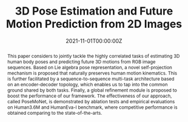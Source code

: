---
title: "3D Pose Estimation and Future Motion Prediction from 2D Images"
authors:
- jiyang
- youdongma
- xinxinzuo
- senwang
- Minglun Gong
- licheng

date: "2021-11-01T00:00:00Z"
doi: ""

# Schedule page publish date (NOT publication's date).
publishDate: "2021-11-01T00:00:00Z"

# Publication type.
# Legend: 0 = Uncategorized; 1 = Conference paper; 2 = Journal article;
# 3 = Preprint / Working Paper; 4 = Report; 5 = Book; 6 = Book section;
# 7 = Thesis; 8 = Patent
publication_types: ["2"]

# Publication name and optional abbreviated publication name.
publication: Pattern Recognition
publication_short: Pattern Recognition (PR)

abstract: "This paper considers to jointly tackle the highly correlated tasks of estimating 3D human body poses and predicting future 3D motions from RGB image sequences. Based on Lie algebra pose representation, a novel self-projection mechanism is proposed that naturally preserves human motion kinematics. This is further facilitated by a sequence-to-sequence multi-task architecture based on an encoder-decoder topology, which enables us to tap into the common ground shared by both tasks. Finally, a global refinement module is proposed to boost the performance of our framework. The effectiveness of our approach, called PoseMoNet, is demonstrated by ablation tests and empirical evaluations on Human3.6M and HumanEva-I benchmark, where competitive performance is obtained comparing to the state-of-the-arts."

# Summary. An optional shortened abstract.
# summary: "A hierarchical recurrent network structure is developed to simultaneously encodes local contexts of individual frames and global contexts of the sequence."

tags:
- PR
featured: true

links:
# - name: Custom Link
# url: https://example.org
url_pdf: https://arxiv.org/pdf/2111.13285.pdf
# url_code: https://github.com/BII-wushuang/Lie-Group-Motion-Prediction
# url_dataset: '#'
# url_poster: '#'
# url_project: https://coderstellaj.github.io/Hierarchical-Motion-Recurrent-Network-Website/
# url_slides: ''
# url_source: '#'
# url_video: 'https://www.youtube.com/watch?v=qi33KKUzrVA&feature=emb_title'


# Featured image
# To use, add an image named `featured.jpg/png` to your page's folder. 
image:
  caption: ''
  focal_point: ""
  preview_only: false

# Associated Projects (optional).
#   Associate this publication with one or more of your projects.
#   Simply enter your project's folder or file name without extension.
#   E.g. `internal-project` references `content/project/internal-project/index.md`.
#   Otherwise, set `projects: []`.
projects: []

# Slides (optional).
#   Associate this publication with Markdown slides.
#   Simply enter your slide deck's filename without extension.
#   E.g. `slides: "example"` references `content/slides/example/index.md`.
#   Otherwise, set `slides: ""`.
slides: ""
---